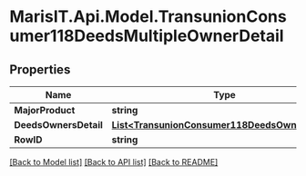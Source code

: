 
# MarisIT.Api.Model.TransunionConsumer118DeedsMultipleOwnerDetail

## Properties

Name | Type | Description | Notes
------------ | ------------- | ------------- | -------------
**MajorProduct** | **string** |  | [optional] 
**DeedsOwnersDetail** | [**List&lt;TransunionConsumer118DeedsOwnerDetail&gt;**](TransunionConsumer118DeedsOwnerDetail.md) |  | [optional] 
**RowID** | **string** |  | [optional] 

[[Back to Model list]](../README.md#documentation-for-models)
[[Back to API list]](../README.md#documentation-for-api-endpoints)
[[Back to README]](../README.md)

